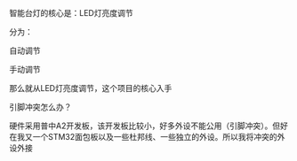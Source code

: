 智能台灯的核心是：LED灯亮度调节

分为：

自动调节

手动调节



那么就从LED灯亮度调节，这个项目的核心入手







引脚冲突怎么办？

硬件采用普中A2开发板，该开发板比较小，好多外设不能公用（引脚冲突）。但好在我又一个STM32面包板以及一些杜邦线、一些独立的外设。所以我将冲突的外设外接